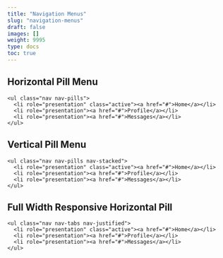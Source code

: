 ```yaml
---
title: "Navigation Menus"
slug: "navigation-menus"
draft: false
images: []
weight: 9995
type: docs
toc: true
---
```


## Horizontal Pill Menu
    <ul class="nav nav-pills">
      <li role="presentation" class="active"><a href="#">Home</a></li>
      <li role="presentation"><a href="#">Profile</a></li>
      <li role="presentation"><a href="#">Messages</a></li>
    </ul>

## Vertical Pill Menu
    <ul class="nav nav-pills nav-stacked">
      <li role="presentation" class="active"><a href="#">Home</a></li>
      <li role="presentation"><a href="#">Profile</a></li>
      <li role="presentation"><a href="#">Messages</a></li>
    </ul>

## Full Width Responsive Horizontal Pill
    <ul class="nav nav-tabs nav-justified">
      <li role="presentation" class="active"><a href="#">Home</a></li>
      <li role="presentation"><a href="#">Profile</a></li>
      <li role="presentation"><a href="#">Messages</a></li>
    </ul>


